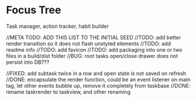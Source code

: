 # Focus Tree

Task manager, action tracker, habit builder

//META TODO: ADD THIS LIST TO THE INITIAL SEED
//TODO: add better render transition so it does not flash unstyled elements
//TODO: add readme info
//TODO: add favicon
//TODO: add packaging into one or two files in a build/dist folder
//BUG: root tasks open/close drawer does not persist into DB???

//FIXED: add subtask twice in a row and open state is not saved on refresh
//DONE: encapsulate the render function, could be an event listener on main tag, let other events bubble up, remove it completely from taskbase
//DONE: rename taskrender to taskview, and other renaming
